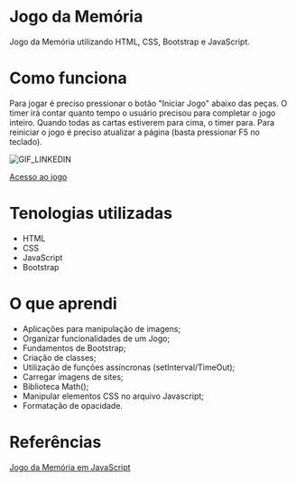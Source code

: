# Jogo da Memória

Jogo da Memória utilizando HTML, CSS, Bootstrap e JavaScript. 

# Como funciona

Para jogar é preciso pressionar o botão "Iniciar Jogo" abaixo das peças. O timer irá contar quanto tempo o usuário
precisou para completar o jogo inteiro. Quando todas as cartas estiverem para cima, o timer para. 
Para reiniciar o jogo é preciso atualizar a página (basta pressionar F5 no teclado).

![GIF_LINKEDIN](https://user-images.githubusercontent.com/81118959/160633774-55a2d7e5-ca04-43ff-a01c-924175fa8219.gif)

[Acesso ao jogo](https://codepen.io/fernanda-dantas/pen/GRyEyqr)


# Tenologias utilizadas

* HTML
* CSS
* JavaScript
* Bootstrap

# O que aprendi

* Aplicações para manipulação de imagens;
* Organizar funcionalidades de um Jogo;
* Fundamentos de Bootstrap;
* Criação de classes;
* Utilização de funções assíncronas (setInterval/TimeOut); 
* Carregar imagens de sites;
* Biblioteca Math();
* Manipular elementos CSS no arquivo Javascript;
* Formatação de opacidade.

# Referências
[Jogo da Memória em JavaScript](https://www.youtube.com/watch?v=n3Kx5Eg2Hlw&list=PLyMSASReZkcumWgZ_z9VCnd6f3VGqcsCW&index=3)


 
